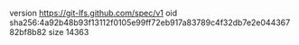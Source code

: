 version https://git-lfs.github.com/spec/v1
oid sha256:4a92b48b93f13112f0105e99ff72eb917a83789c4f32db7e2e04436782bf8b82
size 14363
